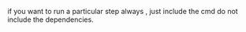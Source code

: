 if you want to run a particular step always , just include the cmd do not include the dependencies.

